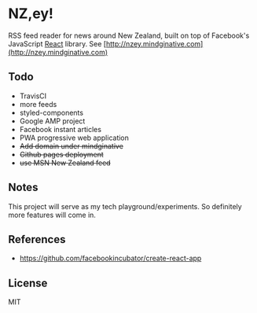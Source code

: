 # NZ,ey!

RSS feed reader for news around New Zealand, built on top of Facebook's JavaScript [React](https://facebook.github.io/react/) library. See [http://nzey.mindginative.com](http://nzey.mindginative.com)

## Todo

* TravisCI
* more feeds
* styled-components
* Google AMP project
* Facebook instant articles
* PWA progressive web application
* ~~Add domain under mindginative~~
* ~~Github pages deployment~~
* ~~use MSN New Zealand feed~~

## Notes
This project will serve as my tech playground/experiments. So definitely more features will come in.

## References

* https://github.com/facebookincubator/create-react-app

## License

MIT
